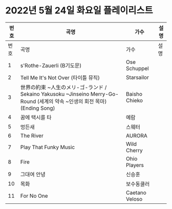 # 2022년 5월 24일 화요일 플레이리스트

| 번호 | 곡명 | 가수 | 설명 |
|------|------|------|------|
| 번호 | 곡명 | 가수 | 설명 |
| 1 | s'Rothe-Zauerli (B기도문) | Ose Schuppel |  |
| 2 | Tell Me It's Not Over (타이틀 뮤직) | Starsailor |  |
| 3 | 世界の約束 ~人生のメリ-ゴ-ランド / Sekaino Yakusoku ~Jinseino Merry-Go-Round (세계의 약속 ~인생의 회전 목마) (Ending Song) | Baisho Chieko |  |
| 4 | 꿈에 택시를 타 | 예람 |  |
| 5 | 멍든새 | 스웨터 |  |
| 6 | The River | AURORA |  |
| 7 | Play That Funky Music | Wild Cherry |  |
| 8 | Fire | Ohio Players |  |
| 9 | 그대여 안녕 | 신승훈 |  |
| 10 | 목화 | 보수동쿨러 |  |
| 11 | For No One | Caetano Veloso |  |
